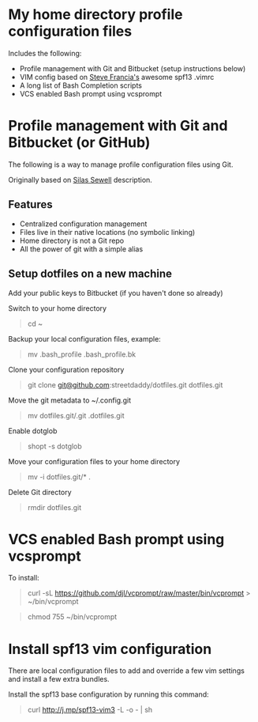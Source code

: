 My home directory profile configuration files
======================================

Includes the following:

* Profile management with Git and Bitbucket (setup instructions below)
* VIM config based on [Steve Francia's][0] awesome spf13 .vimrc
* A long list of Bash Completion scripts
* VCS enabled Bash prompt using vcsprompt

[0]: https://github.com/spf13/spf13-vim

Profile management with Git and Bitbucket (or GitHub)
======================================

The following is a way to manage profile configuration files using Git.

Originally based on [Silas Sewell][1] description.

[1]: http://www.silassewell.com/blog/2009/03/08/profile-management-with-git-and-github/

Features
--------

* Centralized configuration management
* Files live in their native locations (no symbolic linking)
* Home directory is not a Git repo
* All the power of git with a simple alias

Setup dotfiles on a new machine
----------------------------------------

Add your public keys to Bitbucket (if you haven't done so already)

Switch to your home directory
>cd ~

Backup your local configuration files, example:
> mv .bash_profile .bash_profile.bk

Clone your configuration repository
> git clone git@github.com:streetdaddy/dotfiles.git dotfiles.git

Move the git metadata to ~/.config.git
> mv dotfiles.git/.git .dotfiles.git

Enable dotglob
> shopt -s dotglob

Move your configuration files to your home directory
> mv -i dotfiles.git/* .

Delete Git directory
> rmdir dotfiles.git

VCS enabled Bash prompt using vcsprompt
======================================

To install:

> curl -sL https://github.com/djl/vcprompt/raw/master/bin/vcprompt > ~/bin/vcprompt

> chmod 755 ~/bin/vcprompt

Install spf13 vim configuration
================================

There are local configuration files to add and override a few vim settings and install a few extra bundles.

Install the spf13 base configuration by running this command:

> curl http://j.mp/spf13-vim3 -L -o - | sh

